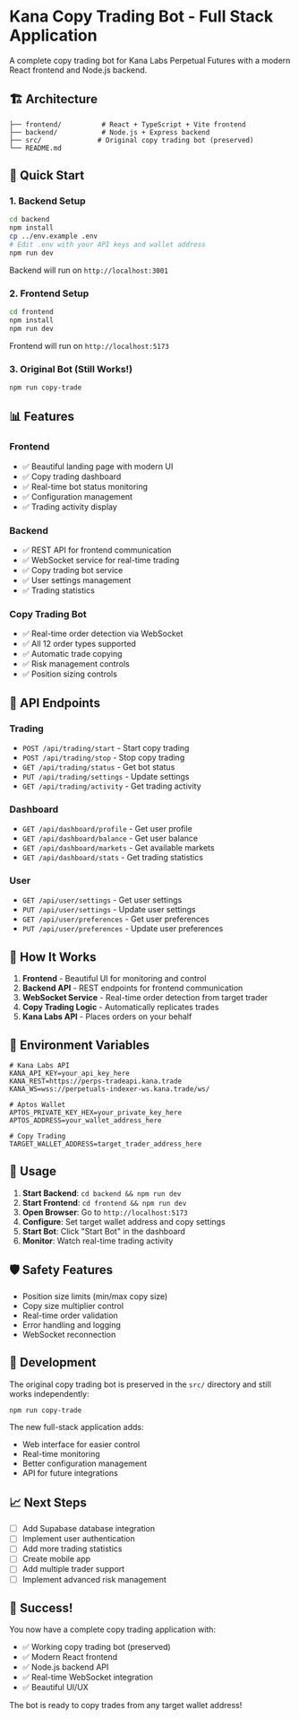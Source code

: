 # Kana Copy Trading Bot - Full Stack Application

A complete copy trading bot for Kana Labs Perpetual Futures with a modern React frontend and Node.js backend.

## 🏗️ Architecture

```
├── frontend/          # React + TypeScript + Vite frontend
├── backend/           # Node.js + Express backend
├── src/              # Original copy trading bot (preserved)
└── README.md
```

## 🚀 Quick Start

### 1. Backend Setup

```bash
cd backend
npm install
cp ../env.example .env
# Edit .env with your API keys and wallet address
npm run dev
```

Backend will run on `http://localhost:3001`

### 2. Frontend Setup

```bash
cd frontend
npm install
npm run dev
```

Frontend will run on `http://localhost:5173`

### 3. Original Bot (Still Works!)

```bash
npm run copy-trade
```

## 📊 Features

### Frontend

- ✅ Beautiful landing page with modern UI
- ✅ Copy trading dashboard
- ✅ Real-time bot status monitoring
- ✅ Configuration management
- ✅ Trading activity display

### Backend

- ✅ REST API for frontend communication
- ✅ WebSocket service for real-time trading
- ✅ Copy trading bot service
- ✅ User settings management
- ✅ Trading statistics

### Copy Trading Bot

- ✅ Real-time order detection via WebSocket
- ✅ All 12 order types supported
- ✅ Automatic trade copying
- ✅ Risk management controls
- ✅ Position sizing controls

## 🔧 API Endpoints

### Trading

- `POST /api/trading/start` - Start copy trading
- `POST /api/trading/stop` - Stop copy trading
- `GET /api/trading/status` - Get bot status
- `PUT /api/trading/settings` - Update settings
- `GET /api/trading/activity` - Get trading activity

### Dashboard

- `GET /api/dashboard/profile` - Get user profile
- `GET /api/dashboard/balance` - Get user balance
- `GET /api/dashboard/markets` - Get available markets
- `GET /api/dashboard/stats` - Get trading statistics

### User

- `GET /api/user/settings` - Get user settings
- `PUT /api/user/settings` - Update user settings
- `GET /api/user/preferences` - Get user preferences
- `PUT /api/user/preferences` - Update user preferences

## 🎯 How It Works

1. **Frontend** - Beautiful UI for monitoring and control
2. **Backend API** - REST endpoints for frontend communication
3. **WebSocket Service** - Real-time order detection from target trader
4. **Copy Trading Logic** - Automatically replicates trades
5. **Kana Labs API** - Places orders on your behalf

## 🔐 Environment Variables

```env
# Kana Labs API
KANA_API_KEY=your_api_key_here
KANA_REST=https://perps-tradeapi.kana.trade
KANA_WS=wss://perpetuals-indexer-ws.kana.trade/ws/

# Aptos Wallet
APTOS_PRIVATE_KEY_HEX=your_private_key_here
APTOS_ADDRESS=your_wallet_address_here

# Copy Trading
TARGET_WALLET_ADDRESS=target_trader_address_here
```

## 📱 Usage

1. **Start Backend**: `cd backend && npm run dev`
2. **Start Frontend**: `cd frontend && npm run dev`
3. **Open Browser**: Go to `http://localhost:5173`
4. **Configure**: Set target wallet address and copy settings
5. **Start Bot**: Click "Start Bot" in the dashboard
6. **Monitor**: Watch real-time trading activity

## 🛡️ Safety Features

- Position size limits (min/max copy size)
- Copy size multiplier control
- Real-time order validation
- Error handling and logging
- WebSocket reconnection

## 🔄 Development

The original copy trading bot is preserved in the `src/` directory and still works independently:

```bash
npm run copy-trade
```

The new full-stack application adds:

- Web interface for easier control
- Real-time monitoring
- Better configuration management
- API for future integrations

## 📈 Next Steps

- [ ] Add Supabase database integration
- [ ] Implement user authentication
- [ ] Add more trading statistics
- [ ] Create mobile app
- [ ] Add multiple trader support
- [ ] Implement advanced risk management

## 🎉 Success!

You now have a complete copy trading application with:

- ✅ Working copy trading bot (preserved)
- ✅ Modern React frontend
- ✅ Node.js backend API
- ✅ Real-time WebSocket integration
- ✅ Beautiful UI/UX

The bot is ready to copy trades from any target wallet address!

